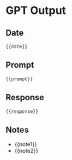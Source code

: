 # GPT Output

## Date
`{{date}}`

## Prompt
```
{{prompt}}
```

## Response
```
{{response}}
```

## Notes
- {{note1}}
- {{note2}}
